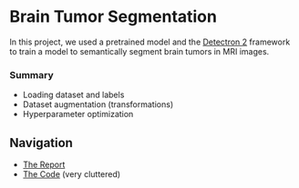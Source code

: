 # Brain Tumor Segmentation
In this project, we used a pretrained model and the [Detectron 2](https://github.com/facebookresearch/detectron2) 
framework to train a model to semantically segment brain tumors in MRI images.

### Summary
- Loading dataset and labels
- Dataset augmentation (transformations)
- Hyperparameter optimization

## Navigation
- [The Report](brain-tumor-segmentation-report.pdf)
- [The Code](brain-tumor-segmentation.ipynb) (very cluttered)
